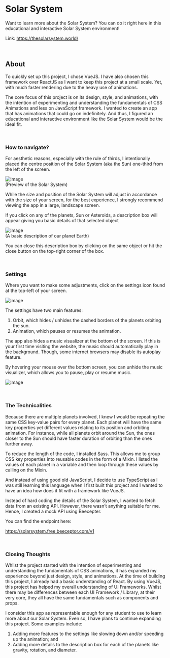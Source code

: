 # Solar System

Want to learn more about the Solar System? You can do it right here in this educational and interactive Solar System environment!

Link: 
https://thesolarsystem.world/

<br/>

<h2>About</h2>

To quickly set up this project, I chose VueJS. I have also chosen this framework over ReactJS as I want to keep this project at a small scale. Yet, with much faster rendering due to the heavy use of animations. 

The core focus of this project is on its design, style, and animations, with the intention of experimenting and understanding the fundamentals of CSS Animations and less on JavaScript framework. I wanted to create an app that has animations that could go on indefinitely. And thus, I figured an educational and interactive environment like the Solar System would be the ideal fit.

<br/>

<h3>How to navigate?</h3>

For aesthetic reasons, especially with the rule of thirds, I intentionally placed the centre position of the Solar System (aka the Sun) one-third from the left of the screen. 

![image](https://user-images.githubusercontent.com/87306585/198903895-a82832fd-25d9-47d6-9dd2-bc12ff188fbc.png)
<br/>
(Preview of the Solar System)

While the size and position of the Solar System will adjust in accordance with the size of your screen, for the best experience, I strongly recommend viewing the app in a large, landscape screen.

If you click on any of the planets, Sun or Asteroids, a description box will appear giving you basic details of that selected object

![image](https://user-images.githubusercontent.com/87306585/198904002-6a7788b8-397f-479b-ab9a-56123a59896e.png)
<br/>
(A basic description of our planet Earth)

You can close this description box by clicking on the same object or hit the close button on the top-right corner of the box.

<br/>

<h3>Settings</h3>

Where you want to make some adjustments, click on the settings icon found at the top-left of your screen.

![image](https://user-images.githubusercontent.com/87306585/198902795-3624da46-09d1-4513-a070-ce57c12d0f05.png)

The settings have two main features: 
1. Orbit, which hides / unhides the dashed borders of the planets orbiting the sun. 
2. Animation, which pauses or resumes the animation.

The app also hides a music visualizer at the bottom of the screen. If this is your first time visiting the website, the music should automatically play in the background. Though, some internet browsers may disable its autoplay feature. 

By hovering your mouse over the bottom screen, you can unhide the music visualizer, which allows you to pause, play or resume music.

![image](https://user-images.githubusercontent.com/87306585/198904199-66c44c44-9ab6-41f3-a1f5-24bed84d7862.png)
<br/>

<br/>

<h3>The Technicalities</h3>

Because there are multiple planets involved, I knew I would be repeating the same CSS key-value pairs for every planet. Each planet will have the same key properties yet different values relating to its position and orbiting animation. For instance, while all planets orbit around the Sun, the ones closer to the Sun should have faster duration of orbiting than the ones further away.

To reduce the length of the code, I installed Sass. This allows me to group CSS key properties into reusable codes in the form of a Mixin. I listed the values of each planet in a variable and then loop through these values by calling on the Mixin.

And instead of using good old JavaScript, I decide to use TypeScript as I was still learning this language when I first built this project and I wanted to have an idea how does it fit with a framework like VueJS.

Instead of hard coding the details of the Solar System, I wanted to fetch data from an existing API. However, there wasn’t anything suitable for me. Hence, I created a mock API using Beecepter.

You can find the endpoint here:

https://solarsystem.free.beeceptor.com/v1

<br/>

<h3>Closing Thoughts</h3>

Whilst the project started with the intention of experimenting and understanding the fundamentals of CSS animations, it has expanded my experience beyond just design, style, and animations. At the time of building this project, I already had a basic understanding of React. By using VueJS, this project has helped my overall understanding of UI Frameworks. Whilst there may be differences between each UI Framework / Library, at their very core, they all have the same fundamentals such as components and props.

I consider this app as representable enough for any student to use to learn more about our Solar System. Even so, I have plans to continue expanding this project. Some examples include:

1.	Adding more features to the settings like slowing down and/or speeding up the animation; and
2.	Adding more details to the description box for each of the planets like gravity, rotation, and diameter.

<br/>




